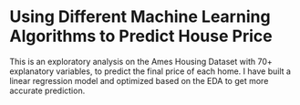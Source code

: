# Using Different Machine Learning Algorithms to Predict House Price

This is an exploratory analysis on the Ames Housing Dataset with 70+ explanatory variables, to predict the final price of each home.
I have built a linear regression model and optimized based on the EDA to get more accurate prediction. 
